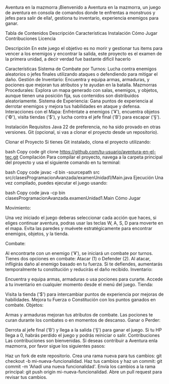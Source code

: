 Aventura en la mazmorra
¡Bienvenido a Aventura en la mazmorra, un juego de aventura en consola de comandos donde te enfrentas a monstruos y jefes para salir de ella!, gestiona tu inventario, experiencia enemigos para ganar.

Tabla de Contenidos
Descripción
Características
Instalación
Cómo Jugar
Contribuciones
Licencia

Descripción
En este juego el objetivo es no morir y gestionar tus items para vencer a los enemigos y encontrar la salida, este proyecto es el examen de la primera unidad, a decir verdad fue bastante dificil hacerlo

Características
Sistema de Combate por Turnos: Lucha contra enemigos aleatorios o jefes finales utilizando ataques o defendiendo para mitigar el daño.
Gestión de Inventario: Encuentra y equipa armas, armaduras, y pociones que mejoran tus atributos y te ayudan en la batalla.
Mazmorras Procedurales: Explora un mapa generado con salas, enemigos, y objetos, aunque tienen una posición fija, sus contenidos son distribuidos aleatoriamente.
Sistema de Experiencia: Gana puntos de experiencia al derrotar enemigos y mejora tus habilidades en ataque y defensa.
Interacciones con el Mapa: Enfréntate a enemigos ('¥'), encuentra objetos ('©'), visita tiendas ('$'), y lucha contra el jefe final ('B') para escapar ('§').

Instalación
Requisitos
Java 22 de preferencia, no ha sido provado en otras versiones.
Git (opcional, si vas a clonar el proyecto desde un repositorio).

Clonar el Proyecto
Si tienes Git instalado, clona el proyecto utilizando:

bash
Copy code
git clone https://github.com/tu-usuario/aventura-en-el-tec.git
Compilación
Para compilar el proyecto, navega a la carpeta principal del proyecto y usa el siguiente comando en tu terminal:

bash
Copy code
javac -d bin -sourcepath src src/clasesProgramacionAvanzada/examenUnidad1/Main.java
Ejecución
Una vez compilado, puedes ejecutar el juego usando:

bash
Copy code
java -cp bin clasesProgramacionAvanzada.examenUnidad1.Main
Cómo Jugar

Movimiento:

Una vez iniciado el juego deberas seleccionar cada acción que haces, si eliges continuar aventura, podras usar las teclas W, A, S, D para moverte en el mapa.
Evita las paredes y muévete estratégicamente para encontrar enemigos, objetos, y la tienda.

Combate:

Al encontrarte con un enemigo ('¥'), se iniciará un combate por turnos.
Tienes dos opciones en combate: Atacar (1) o Defender (2).
Al atacar, infligirás daño al enemigo basado en tu fuerza.
Si te defiendes, aumentarás temporalmente tu constitución y reducirás el daño recibido.
Inventario:

Encuentra y equipa armas, armaduras o usa pociones para curarte.
Accede a tu inventario en cualquier momento desde el menú del juego.
Tienda:

Visita la tienda ('$') para intercambiar puntos de experiencia por mejoras de habilidades.
Mejora tu Fuerza o Constitución con los puntos ganados en combate.
Objetos:

Armas y armaduras mejoran tus atributos de combate.
Las pociones te curan durante los combates o en momentos de descanso.
Ganar o Perder:

Derrota al jefe final ('B') y llega a la salida ('§') para ganar el juego.
Si tu HP llega a 0, habrás perdido el juego y podrás reiniciar o salir.
Contribuciones
Las contribuciones son bienvenidas. Si deseas contribuir a Aventura enla mazmorra, por favor sigue los siguientes pasos:

Haz un fork de este repositorio.
Crea una rama nueva para tus cambios: git checkout -b mi-nueva-funcionalidad.
Haz tus cambios y haz un commit: git commit -m 'Añadí una nueva funcionalidad'.
Envía los cambios a la rama principal: git push origin mi-nueva-funcionalidad.
Abre un pull request para revisar tus cambios.
